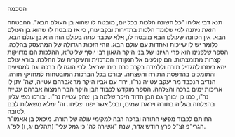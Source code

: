 הסכמה

תנא דבי אליהו "כל השונה הלכות בכל יום, מובטח לו שהוא בן העולם הבא". ההבטחה הזאת ניתנה למי שלומד הלכות בתדירות ובקביעות, כי אז מובטח לו שהוא בן העולם הבא. אין הכוונה שעולם הבא מובטח לו, אלא שכבר עתה בעולם הזה הוא בן עולם הבא, כלומר יש לו שייכות ואחדות עם עולם הבא. זוהי הזכות הגדולה של המתעסק בהלכה.
הספר שלפנינו הוא פרי הגיונו של בני היקר הגאון רבי יוסף שליט"א, ההלכות הם מדויקות קצרות מתומצתות. הם קולעים אל הנקודה המרכזית והעיקרית של ההלכה. בורא עולם יהא בעזרו להגדיל תורה וללמדה בקרב כרם בית ישראל.
לבי הוגה לו ברכה וגם למסיעים והתומכים בהדפסת התורה והפצתה. יבורכו בכל הברכות המובטחות למחזיקי תורה. הנדיב הנכבד מר יעקב עטייה נר"ו, יחד עם אביו היקר מר אברהם עטייה, שה' יתן לו אריכות ימים ברכה והצלחה.
הספר מוקדש לכבוד הבן היקר הבר המצוה אברהם עטייה נר"ו, כמו כן יבורך גם הבן הדוד היקר שלמה בן יצחק עטייה נר"ו. יבורכו מפי עליון בהצלחה בעליה בתורה ויראת שמים, ובכל אשר יפנו יצליחו. וה' ימלא משאלות לבם לטובה.  
החותם לכבוד מפיצי התורה וברכה רבה למקימי עולה של תורה.
מיכאל בן אאמו"ר הגרי"פ זצ"ל פרץ
חודש אדר, שנת "אשירה לה' כי גמל עלי" (תהלים יג, ו) לפ"ג.
